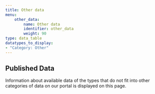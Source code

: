 ```yaml
---
title: Other data
menu:
    other_data:
        name: Other data
        identifier: other_data
        weight: 90
type: data_table
datatypes_to_display:
- "Category: Other"
---
```


## Published Data

Information about available data of the types that do not fit into other categories of data on our portal is displayed on this page.
